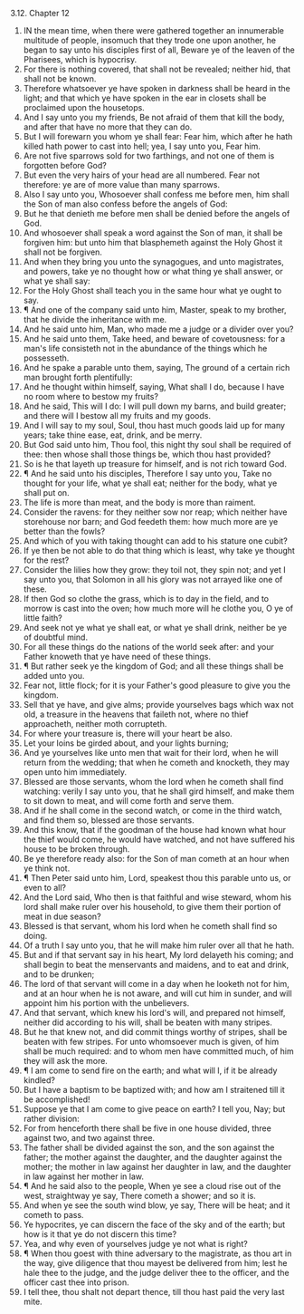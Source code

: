 3.12. Chapter 12
1. IN the mean time, when there were gathered together an innumerable multitude of people, insomuch that they trode one upon another, he began to say unto his disciples first of all, Beware ye of the leaven of the Pharisees, which is hypocrisy.
2. For there is nothing covered, that shall not be revealed; neither hid, that shall not be known.
3. Therefore whatsoever ye have spoken in darkness shall be heard in the light; and that which ye have spoken in the ear in closets shall be proclaimed upon the housetops.
4. And I say unto you my friends, Be not afraid of them that kill the body, and after that have no more that they can do.
5. But I will forewarn you whom ye shall fear: Fear him, which after he hath killed hath power to cast into hell; yea, I say unto you, Fear him.
6. Are not five sparrows sold for two farthings, and not one of them is forgotten before God?
7. But even the very hairs of your head are all numbered. Fear not therefore: ye are of more value than many sparrows.
8. Also I say unto you, Whosoever shall confess me before men, him shall the Son of man also confess before the angels of God:
9. But he that denieth me before men shall be denied before the angels of God.
10. And whosoever shall speak a word against the Son of man, it shall be forgiven him: but unto him that blasphemeth against the Holy Ghost it shall not be forgiven.
11. And when they bring you unto the synagogues, and unto magistrates, and powers, take ye no thought how or what thing ye shall answer, or what ye shall say:
12. For the Holy Ghost shall teach you in the same hour what ye ought to say.
13. ¶ And one of the company said unto him, Master, speak to my brother, that he divide the inheritance with me.
14. And he said unto him, Man, who made me a judge or a divider over you?
15. And he said unto them, Take heed, and beware of covetousness: for a man's life consisteth not in the abundance of the things which he possesseth.
16. And he spake a parable unto them, saying, The ground of a certain rich man brought forth plentifully:
17. And he thought within himself, saying, What shall I do, because I have no room where to bestow my fruits?
18. And he said, This will I do: I will pull down my barns, and build greater; and there will I bestow all my fruits and my goods.
19. And I will say to my soul, Soul, thou hast much goods laid up for many years; take thine ease, eat, drink, and be merry.
20. But God said unto him, Thou fool, this night thy soul shall be required of thee: then whose shall those things be, which thou hast provided?
21. So is he that layeth up treasure for himself, and is not rich toward God.
22. ¶ And he said unto his disciples, Therefore I say unto you, Take no thought for your life, what ye shall eat; neither for the body, what ye shall put on.
23. The life is more than meat, and the body is more than raiment.
24. Consider the ravens: for they neither sow nor reap; which neither have storehouse nor barn; and God feedeth them: how much more are ye better than the fowls?
25. And which of you with taking thought can add to his stature one cubit?
26. If ye then be not able to do that thing which is least, why take ye thought for the rest?
27. Consider the lilies how they grow: they toil not, they spin not; and yet I say unto you, that Solomon in all his glory was not arrayed like one of these.
28. If then God so clothe the grass, which is to day in the field, and to morrow is cast into the oven; how much more will he clothe you, O ye of little faith?
29. And seek not ye what ye shall eat, or what ye shall drink, neither be ye of doubtful mind.
30. For all these things do the nations of the world seek after: and your Father knoweth that ye have need of these things.
31. ¶ But rather seek ye the kingdom of God; and all these things shall be added unto you.
32. Fear not, little flock; for it is your Father's good pleasure to give you the kingdom.
33. Sell that ye have, and give alms; provide yourselves bags which wax not old, a treasure in the heavens that faileth not, where no thief approacheth, neither moth corrupteth.
34. For where your treasure is, there will your heart be also.
35. Let your loins be girded about, and your lights burning;
36. And ye yourselves like unto men that wait for their lord, when he will return from the wedding; that when he cometh and knocketh, they may open unto him immediately.
37. Blessed are those servants, whom the lord when he cometh shall find watching: verily I say unto you, that he shall gird himself, and make them to sit down to meat, and will come forth and serve them.
38. And if he shall come in the second watch, or come in the third watch, and find them so, blessed are those servants.
39. And this know, that if the goodman of the house had known what hour the thief would come, he would have watched, and not have suffered his house to be broken through.
40. Be ye therefore ready also: for the Son of man cometh at an hour when ye think not.
41. ¶ Then Peter said unto him, Lord, speakest thou this parable unto us, or even to all?
42. And the Lord said, Who then is that faithful and wise steward, whom his lord shall make ruler over his household, to give them their portion of meat in due season?
43. Blessed is that servant, whom his lord when he cometh shall find so doing.
44. Of a truth I say unto you, that he will make him ruler over all that he hath.
45. But and if that servant say in his heart, My lord delayeth his coming; and shall begin to beat the menservants and maidens, and to eat and drink, and to be drunken;
46. The lord of that servant will come in a day when he looketh not for him, and at an hour when he is not aware, and will cut him in sunder, and will appoint him his portion with the unbelievers.
47. And that servant, which knew his lord's will, and prepared not himself, neither did according to his will, shall be beaten with many stripes.
48. But he that knew not, and did commit things worthy of stripes, shall be beaten with few stripes. For unto whomsoever much is given, of him shall be much required: and to whom men have committed much, of him they will ask the more.
49. ¶ I am come to send fire on the earth; and what will I, if it be already kindled?
50. But I have a baptism to be baptized with; and how am I straitened till it be accomplished!
51. Suppose ye that I am come to give peace on earth? I tell you, Nay; but rather division:
52. For from henceforth there shall be five in one house divided, three against two, and two against three.
53. The father shall be divided against the son, and the son against the father; the mother against the daughter, and the daughter against the mother; the mother in law against her daughter in law, and the daughter in law against her mother in law.
54. ¶ And he said also to the people, When ye see a cloud rise out of the west, straightway ye say, There cometh a shower; and so it is.
55. And when ye see the south wind blow, ye say, There will be heat; and it cometh to pass.
56. Ye hypocrites, ye can discern the face of the sky and of the earth; but how is it that ye do not discern this time?
57. Yea, and why even of yourselves judge ye not what is right?
58. ¶ When thou goest with thine adversary to the magistrate, as thou art in the way, give diligence that thou mayest be delivered from him; lest he hale thee to the judge, and the judge deliver thee to the officer, and the officer cast thee into prison.
59. I tell thee, thou shalt not depart thence, till thou hast paid the very last mite.

